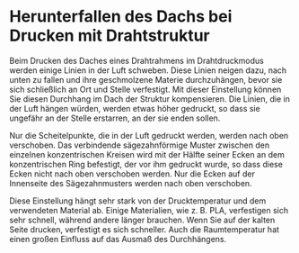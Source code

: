 Herunterfallen des Dachs bei Drucken mit Drahtstruktur
====
Beim Drucken des Daches eines Drahtrahmens im Drahtdruckmodus werden einige Linien in der Luft schweben. Diese Linien neigen dazu, nach unten zu fallen und ihre geschmolzene Materie durchzuhängen, bevor sie sich schließlich an Ort und Stelle verfestigt. Mit dieser Einstellung können Sie diesen Durchhang im Dach der Struktur kompensieren. Die Linien, die in der Luft hängen würden, werden etwas höher gedruckt, so dass sie ungefähr an der Stelle erstarren, an der sie enden sollen.

Nur die Scheitelpunkte, die in der Luft gedruckt werden, werden nach oben verschoben. Das verbindende sägezahnförmige Muster zwischen den einzelnen konzentrischen Kreisen wird mit der Hälfte seiner Ecken an dem konzentrischen Ring befestigt, der vor ihm gedruckt wurde, so dass diese Ecken nicht nach oben verschoben werden. Nur die Ecken auf der Innenseite des Sägezahnmusters werden nach oben verschoben.

Diese Einstellung hängt sehr stark von der Drucktemperatur und dem verwendeten Material ab. Einige Materialien, wie z. B. PLA, verfestigen sich sehr schnell, während andere länger brauchen. Wenn Sie auf der kalten Seite drucken, verfestigt es sich schneller. Auch die Raumtemperatur hat einen großen Einfluss auf das Ausmaß des Durchhängens.